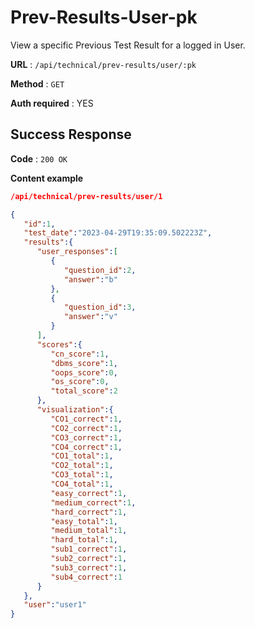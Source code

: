 # Prev-Results-User-pk

View a specific Previous Test Result for a logged in User. 

**URL** : `/api/technical/prev-results/user/:pk`

**Method** : `GET`

**Auth required** : YES

## Success Response

**Code** : `200 OK`

**Content example**

```json
/api/technical/prev-results/user/1

{
   "id":1,
   "test_date":"2023-04-29T19:35:09.502223Z",
   "results":{
      "user_responses":[
         {
            "question_id":2,
            "answer":"b"
         },
         {
            "question_id":3,
            "answer":"v"
         }
      ],
      "scores":{
         "cn_score":1,
         "dbms_score":1,
         "oops_score":0,
         "os_score":0,
         "total_score":2
      },
      "visualization":{
         "CO1_correct":1,
         "CO2_correct":1,
         "CO3_correct":1,
         "CO4_correct":1,
         "CO1_total":1,
         "CO2_total":1,
         "CO3_total":1,
         "CO4_total":1,
         "easy_correct":1,
         "medium_correct":1,
         "hard_correct":1,
         "easy_total":1,
         "medium_total":1,
         "hard_total":1,
         "sub1_correct":1,
         "sub2_correct":1,
         "sub3_correct":1,
         "sub4_correct":1
      }
   },
   "user":"user1"
}
```